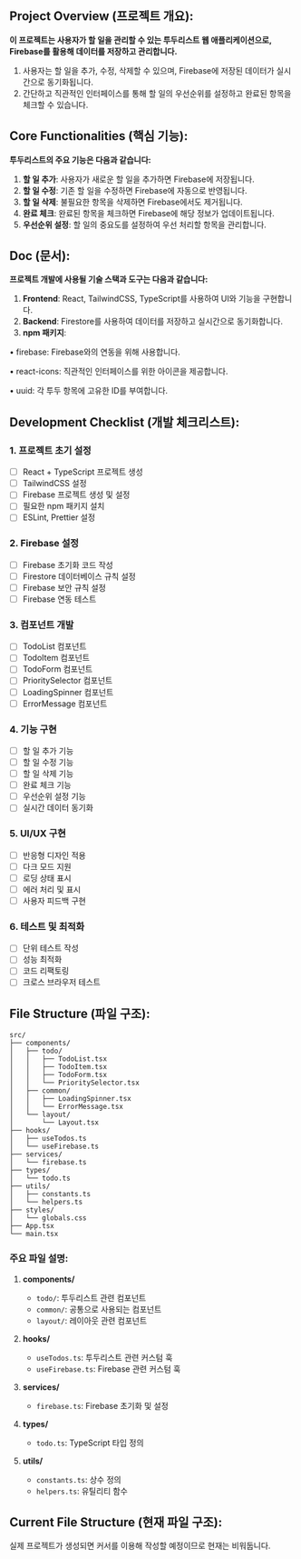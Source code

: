 ## **Project Overview (프로젝트 개요):**

**이 프로젝트는 사용자가 할 일을 관리할 수 있는 투두리스트 웹 애플리케이션으로, Firebase를 활용해 데이터를 저장하고 관리합니다.**

1. 사용자는 할 일을 추가, 수정, 삭제할 수 있으며, Firebase에 저장된 데이터가 실시간으로 동기화됩니다.
2. 간단하고 직관적인 인터페이스를 통해 할 일의 우선순위를 설정하고 완료된 항목을 체크할 수 있습니다.

## **Core Functionalities (핵심 기능):**

**투두리스트의 주요 기능은 다음과 같습니다:**

1. **할 일 추가**: 사용자가 새로운 할 일을 추가하면 Firebase에 저장됩니다.
2. **할 일 수정**: 기존 할 일을 수정하면 Firebase에 자동으로 반영됩니다.
3. **할 일 삭제**: 불필요한 항목을 삭제하면 Firebase에서도 제거됩니다.
4. **완료 체크**: 완료된 항목을 체크하면 Firebase에 해당 정보가 업데이트됩니다.
5. **우선순위 설정**: 할 일의 중요도를 설정하여 우선 처리할 항목을 관리합니다.

## **Doc (문서):**

**프로젝트 개발에 사용될 기술 스택과 도구는 다음과 같습니다:**

1. **Frontend**: React, TailwindCSS, TypeScript를 사용하여 UI와 기능을 구현합니다.
2. **Backend**: Firestore를 사용하여 데이터를 저장하고 실시간으로 동기화합니다.
3. **npm 패키지**:

• firebase: Firebase와의 연동을 위해 사용합니다.

• react-icons: 직관적인 인터페이스를 위한 아이콘을 제공합니다.

• uuid: 각 투두 항목에 고유한 ID를 부여합니다.

## **Development Checklist (개발 체크리스트):**

### 1. 프로젝트 초기 설정
- [ ] React + TypeScript 프로젝트 생성
- [ ] TailwindCSS 설정
- [ ] Firebase 프로젝트 생성 및 설정
- [ ] 필요한 npm 패키지 설치
- [ ] ESLint, Prettier 설정

### 2. Firebase 설정
- [ ] Firebase 초기화 코드 작성
- [ ] Firestore 데이터베이스 규칙 설정
- [ ] Firebase 보안 규칙 설정
- [ ] Firebase 연동 테스트

### 3. 컴포넌트 개발
- [ ] TodoList 컴포넌트
- [ ] TodoItem 컴포넌트
- [ ] TodoForm 컴포넌트
- [ ] PrioritySelector 컴포넌트
- [ ] LoadingSpinner 컴포넌트
- [ ] ErrorMessage 컴포넌트

### 4. 기능 구현
- [ ] 할 일 추가 기능
- [ ] 할 일 수정 기능
- [ ] 할 일 삭제 기능
- [ ] 완료 체크 기능
- [ ] 우선순위 설정 기능
- [ ] 실시간 데이터 동기화

### 5. UI/UX 구현
- [ ] 반응형 디자인 적용
- [ ] 다크 모드 지원
- [ ] 로딩 상태 표시
- [ ] 에러 처리 및 표시
- [ ] 사용자 피드백 구현

### 6. 테스트 및 최적화
- [ ] 단위 테스트 작성
- [ ] 성능 최적화
- [ ] 코드 리팩토링
- [ ] 크로스 브라우저 테스트

## **File Structure (파일 구조):**

```
src/
├── components/
│   ├── todo/
│   │   ├── TodoList.tsx
│   │   ├── TodoItem.tsx
│   │   ├── TodoForm.tsx
│   │   └── PrioritySelector.tsx
│   ├── common/
│   │   ├── LoadingSpinner.tsx
│   │   └── ErrorMessage.tsx
│   └── layout/
│       └── Layout.tsx
├── hooks/
│   ├── useTodos.ts
│   └── useFirebase.ts
├── services/
│   └── firebase.ts
├── types/
│   └── todo.ts
├── utils/
│   ├── constants.ts
│   └── helpers.ts
├── styles/
│   └── globals.css
├── App.tsx
└── main.tsx
```

### 주요 파일 설명:

1. **components/**
   - `todo/`: 투두리스트 관련 컴포넌트
   - `common/`: 공통으로 사용되는 컴포넌트
   - `layout/`: 레이아웃 관련 컴포넌트

2. **hooks/**
   - `useTodos.ts`: 투두리스트 관련 커스텀 훅
   - `useFirebase.ts`: Firebase 관련 커스텀 훅

3. **services/**
   - `firebase.ts`: Firebase 초기화 및 설정

4. **types/**
   - `todo.ts`: TypeScript 타입 정의

5. **utils/**
   - `constants.ts`: 상수 정의
   - `helpers.ts`: 유틸리티 함수

## **Current File Structure (현재 파일 구조):**

실제 프로젝트가 생성되면 커서를 이용해 작성할 예정이므로 현재는 비워둡니다.